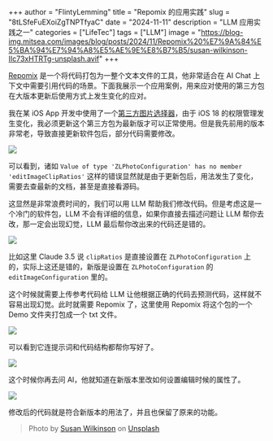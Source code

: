 +++
author = "FlintyLemming"
title = "Repomix 的应用实践"
slug = "8tLSfeFuEXoiZgTNPTfyaC"
date = "2024-11-11"
description = "LLM 应用实践之一"
categories = ["LifeTec"]
tags = ["LLM"]
image = "https://blog-img.mitsea.com/images/blog/posts/2024/11/Repomix%20%E7%9A%84%E5%BA%94%E7%94%A8%E5%AE%9E%E8%B7%B5/susan-wilkinson-IIc73xHTRTg-unsplash.avif"
+++

[Repomix](https://github.com/yamadashy/repomix) 是一个将代码打包为一整个文本文件的工具，他非常适合在 AI Chat 上下文中需要引用代码的场景。下面我展示一个应用案例，用来应对使用的第三方包在大版本更新后使用方式上发生变化的应对。

我在某 iOS App 开发中使用了一个[第三方图片选择器](https://github.com/longitachi/ZLPhotoBrowser)，由于 iOS 18 的权限管理发生变化，我必须更新这个第三方包为最新版才可以正常使用。但是我先前用的版本非常老，导致直接更新软件包后，部分代码需要修改。

![](https://blog-img.mitsea.com/images/blog/posts/2024/11/Repomix%20%E7%9A%84%E5%BA%94%E7%94%A8%E5%AE%9E%E8%B7%B5/CleanShot%202024-11-11%20at%2014.17.36%402x_xauF-Ktxli.avif)

可以看到，诸如 `Value of type 'ZLPhotoConfiguration' has no member 'editImageClipRatios'` 这样的错误显然就是由于更新包后，用法发生了变化，需要去查最新的文档，甚至是直接看源码。

这显然是非常浪费时间的，我们可以用 LLM 帮助我们修改代码。但是考虑这是一个冷门的软件包，LLM 不会有详细的信息，如果你直接去描述问题让 LLM 帮你去改，那一定会出现幻觉，LLM 最后帮你改出来的代码还是错的。

![](https://blog-img.mitsea.com/images/blog/posts/2024/11/Repomix%20%E7%9A%84%E5%BA%94%E7%94%A8%E5%AE%9E%E8%B7%B5/CleanShot%202024-11-11%20at%2014.46.48%402x_LuCJJVonIi.avif)

比如这里 Claude 3.5 说 `clipRatios` 是直接设置在 `ZLPhotoConfiguration` 上的，实际上这还是错的，新版是设置在 `ZLPhotoConfiguration` 的 `editImageConfiguration` 里的。

这个时候就需要上传参考代码给 LLM 让他根据正确的代码去预测代码，这样就不容易出现幻觉。此时就需要 Repomix 了，这里使用 Repomix 将这个包的一个 Demo 文件夹打包成一个 txt 文件。

![](https://blog-img.mitsea.com/images/blog/posts/2024/11/Repomix%20%E7%9A%84%E5%BA%94%E7%94%A8%E5%AE%9E%E8%B7%B5/CleanShot%202024-11-11%20at%2014.28.04%402x_xIHvuKjWzr.avif)

可以看到它连提示词和代码结构都帮你写好了。

![](https://blog-img.mitsea.com/images/blog/posts/2024/11/Repomix%20%E7%9A%84%E5%BA%94%E7%94%A8%E5%AE%9E%E8%B7%B5/CleanShot%202024-11-11%20at%2014.45.40%402x_P3TpUEmS-s.avif)

这个时候你再去问 AI，他就知道在新版本里改如何设置编辑时候的属性了。

![](https://blog-img.mitsea.com/images/blog/posts/2024/11/Repomix%20%E7%9A%84%E5%BA%94%E7%94%A8%E5%AE%9E%E8%B7%B5/CleanShot%202024-11-11%20at%2014.50.35%402x_xwcoLr0wLC.avif)

修改后的代码就是符合新版本的用法了，并且也保留了原来的功能。

> Photo by [Susan Wilkinson](https://unsplash.com/@susan_wilkinson?utm_content=creditCopyText&utm_medium=referral&utm_source=unsplash) on [Unsplash](https://unsplash.com/photos/a-close-up-of-a-white-and-yellow-object-on-a-black-background-IIc73xHTRTg?utm_content=creditCopyText&utm_medium=referral&utm_source=unsplash)
      
